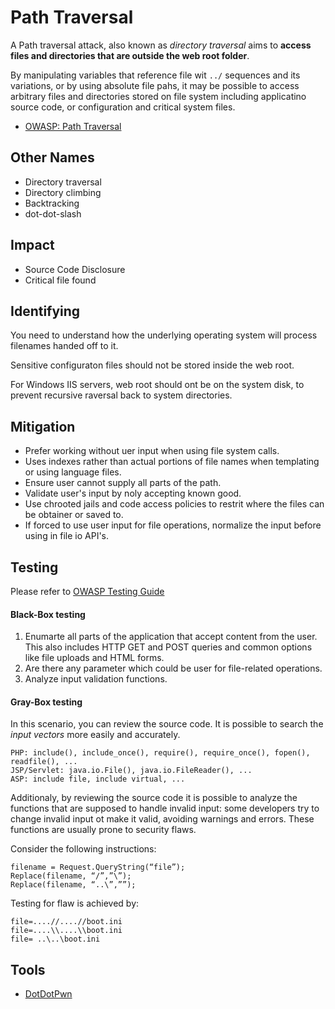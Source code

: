 # Path Traversal

A Path traversal attack, also known as _directory traversal_ aims to __access files and directories that are outside the web root folder__.

By manipulating variables that reference file wit `../` sequences and its variations, or by using absolute file pahs, it may be possible to access arbitrary files and directories stored on file system including applicatino source code, or configuration and critical system files.

* [OWASP: Path Traversal](https://owasp.org/www-community/attacks/Path_Traversal)

## Other Names

* Directory traversal
* Directory climbing
* Backtracking
* dot-dot-slash

## Impact

* Source Code Disclosure
* Critical file found

## Identifying

You need to understand how the underlying operating system will process filenames handed off to it.

Sensitive configuraton files should not be stored inside the web root.

For Windows IIS servers, web root should ont be on the system disk, to prevent recursive raversal back to system directories.

## Mitigation

* Prefer working without uer input when using file system calls.
* Uses indexes rather than actual portions of file names when templating or using language files.
* Ensure user cannot supply all parts of the path.
* Validate user's input by noly accepting known good.
* Use chrooted jails and code access policies to restrit where the files can be obtainer or saved to.
* If forced to use user input for file operations, normalize the input before using in file io API's.

## Testing

Please refer to [OWASP Testing Guide](https://github.com/OWASP/wstg/tree/master/document)

#### Black-Box testing

1. Enumarte all parts of the application that accept content from the user. This also includes HTTP GET and POST queries and common options like file uploads and HTML forms.
2. Are there any parameter which could be user for file-related operations.
3. Analyze input validation functions.

#### Gray-Box testing

In this scenario, you can review the source code. It is possible to search the _input vectors_ more easily and accurately.

```
PHP: include(), include_once(), require(), require_once(), fopen(), readfile(), ...
JSP/Servlet: java.io.File(), java.io.FileReader(), ...
ASP: include file, include virtual, ...
```

Additionaly, by reviewing the source code it is possible to analyze the functions that are supposed to handle invalid input: some developers try to change invalid input ot make it valid, avoiding warnings and errors. These functions are usually prone to security flaws.

Consider the following instructions:

```
filename = Request.QueryString(“file”);
Replace(filename, “/”,”\”);
Replace(filename, “..\”,””);
```

Testing for flaw is achieved by:
```
file=....//....//boot.ini
file=....\\....\\boot.ini
file= ..\..\boot.ini
```

## Tools

* [DotDotPwn](https://github.com/wireghoul/dotdotpwn)
